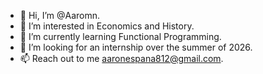 - 👋 Hi, I’m @Aaromn.
- 👀 I’m interested in Economics and History.
- 🌱 I’m currently learning Functional Programming.
- 💞️ I’m looking for an internship over the summer of 2026.
- 📫 Reach out to me aaronespana812@gmail.com.

<!---
Aaromn/Aaromn is a ✨ special ✨ repository because its `README.md` (this file) appears on your GitHub profile.
You can click the Preview link to take a look at your changes.
--->
